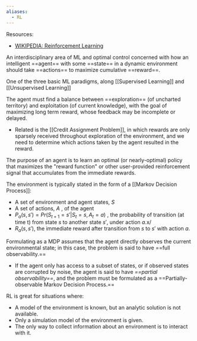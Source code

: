 ```yaml
---
aliases:
  - RL
---
```

Resources:
- [WIKIPEDIA: Reinforcement Learning](https://en.wikipedia.org/wiki/Reinforcement_learning)

An interdisciplinary area of ML and optimal control concerned with how an intelligent ==agent== with some ==state== in a dynamic environment should take ==actions== to maximize cumulative ==reward==.

One of the three basic ML paradigms, along [[Supervised Learning]] and [[Unsupervised Learning]]

The agent must find a balance between ==exploration== (of uncharted territory) and exploitation (of current knowledge), with the goal of maximizing long term reward, whose feedback may be incomplete or delayed.
- Related is the [[Credit Assignment Problem]], in which rewards are only sparsely received throughout exploration of the environment, and we need to determine which actions taken by the agent resulted in the reward.

The purpose of an agent is to learn an optimal (or nearly-optimal) policy that maximizes the "reward function" or other user-provided reinforcement signal that accumulates from the immediate rewards.

The environment is typically stated in the form of a [[Markov Decision Process]]:
- A set of environment and agent states, $S$
- A set of actions, $A$ , of the agent
- $P_a(s, s') = Pr(S_{t+1}=s'|S_t=s,A_t=a)$ , the probability of transition (at time t) from state $s$ to another state $s'$, under action $a$.x/
- $R_a(s, s')$, the immediate reward after transition from $s$ to $s'$ with action $a$.

Formulating as a MDP assumes that the agent directly observes the current environmental state; in this case, the problem is said to have ==full observability.==
- If the agent only has access to a subset of states, or if observed states are corrupted by noise, the agent is said to have *==partial observability==*, and the problem must be formulated as a ==Partially-observable Markov Decision Process.==

RL is great for situations where:
- A model of the environment is known, but an analytic solution is not available.
- Only a simulation model of the environment is given.
- The only way to collect information about an environment is to interact with it.